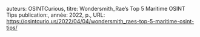 auteurs: OSINTCurious, 
titre: Wondersmith_Rae’s Top 5 Maritime OSINT Tips
publication:, 
année: 2022, 
p.,
URL: https://osintcurio.us/2022/04/04/wondersmith_raes-top-5-maritime-osint-tips/

